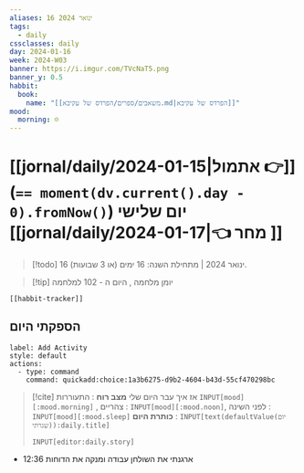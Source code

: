 ```yaml
---
aliases: 16 ינואר 2024
tags:
  - daily
cssclasses: daily
day: 2024-01-16
week: 2024-W03
banner: https://i.imgur.com/TVcNaT5.png
banner_y: 0.5
habbit:
  book:
    name: "[[משאבים/ספרים/הפרדס של עקיבא.md|הפרדס של עקיבא]]"
mood:
  morning: ☹️
---
```


# [[jornal/daily/2024-01-15|אתמול 👉]] (**`== moment(dv.current().day - 0).fromNow()`**) יום שלישי [[jornal/daily/2024-01-17|👈 מחר ]]

> [!todo]   16 ינואר 2024 | מתחילת השנה: 16 ימים (או 3 שבועות). 

> [!tip]  יומן מלחמה , היום ה - 102 למלחמה

```meta-bind-embed
[[habbit-tracker]]
```

## הספקתי היום

```meta-bind-button
label: Add Activity
style: default
actions: 
  - type: command
    command: quickadd:choice:1a3b6275-d9b2-4604-b43d-55cf470298bc

```

> [!cite] אז איך עבר היום שלי
> **מצב רוח** :  התעוררות `INPUT[mood][:mood.morning]` , צהריים : `INPUT[mood][:mood.noon]`,  לפני השינה :  `INPUT[mood][:mood.sleep]`
> **כותרת היום** : `INPUT[text(defaultValue(יום שגרתי)):daily.title]`
> ```meta-bind
> INPUT[editor:daily.story]
> ```
- 12:36 ארגנתי את השולחן עבודה ומנקה את הדוחות 
